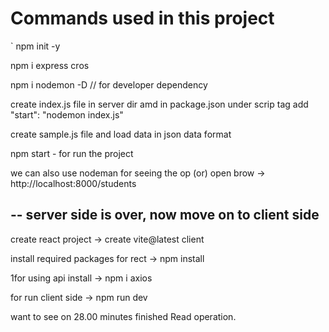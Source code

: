 # Commands used in this project


` npm init -y

 npm i express cros

npm i nodemon -D // for developer dependency

create index.js file in server dir amd in package.json under scrip tag add 
"start": "nodemon index.js"  

create sample.js file and load data in json data format

npm start   - for run the project

we can also use nodeman for seeing the op (or) open brow -> http://localhost:8000/students

--
server side is over, now move on to client side
-- 

create react project -> create  vite@latest client

install required packages for rect -> npm install

1for using api install -> npm i axios

for run client side -> npm run dev 


want to see on 28.00 minutes
finished Read operation.